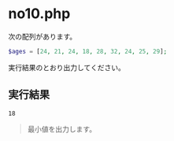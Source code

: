 # no10.php

次の配列があります。

```php
$ages = [24, 21, 24, 18, 28, 32, 24, 25, 29];
```

実行結果のとおり出力してください。

## 実行結果

```
18
```

> 最小値を出力します。
